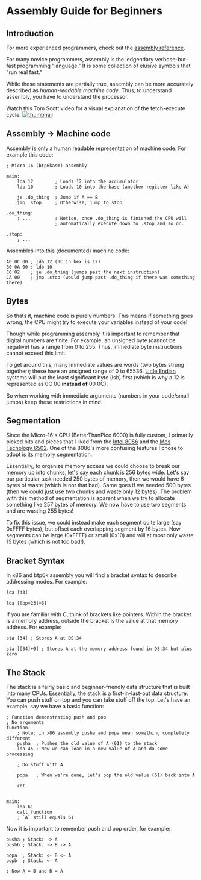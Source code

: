# Assembly Guide for Beginners

## Introduction

For more experienced programmers, check out the [assembly reference](ASSEMBLY_REFERENCE.md).

For many novice programmers, assembly is the ledgendary verbose-but-fast programming "language." It is some collection of elusive symbols that "run real fast."

While these statements are partially true, assembly can be more accurately described as *human-readable machine code*. Thus, to understand assembly, you have to understand the processor.

Watch this Tom Scott video for a visual explanation of the fetch-execute cycle:
[![thumbnail](https://img.youtube.com/vi/Z5JC9Ve1sfI/0.jpg)](https://www.youtube.com/watch?v=Z5JC9Ve1sfI)

## Assembly -> Machine code

Assembly is only a human readable representation of machine code. For example this code:
```x86asm
; Micro-16 (btp6kasm) assembly

main:
    lda 12        ; Loads 12 into the accumulator
    ldb 10        ; Loads 10 into the base (another register like A)

    je .do_thing  ; Jump if A == B
    jmp .stop     ; Otherwise, jump to stop

.do_thing:
    ; ...         ; Notice, once .do_thing is finished the CPU will
                  ; automatically execute down to .stop and so on.

.stop:
    ; ...
```

Assembles into this (documented) machine code:
```
A0 0C 00 ; lda 12 (0C in hex is 12)
B0 0A 00 ; ldb 10
C6 02    ; je .do_thing (jumps past the next instruction)
CA 00    ; jmp .stop (would jump past .do_thing if there was something there)
```

## Bytes

So thats it, machine code is purely numbers. This means if something goes wrong, the CPU might try to execute your variables instead of your code!

Though while programming assembly it is important to remember that digital numbers are finite. For example, an unsigned byte (cannot be negative) has a range from 0 to 255. Thus, immediate byte instructions cannot exceed this limit.

To get around this, many immediate values are words (two bytes strung together); these have an unsigned range of 0 to 65536. [Little Endian](https://en.wikipedia.org/wiki/Endianness) systems will put the least significant byte (lsb) first (which is why a 12 is represented as 0C 00 **instead of** 00 0C).

So when working with immediate arguments (numbers in your code/small jumps) keep these restrictions in mind.

## Segmentation

Since the Micro-16's CPU (BetterThanPico 6000) is fully custom, I primarily picked bits and pieces that I liked from the [Intel 8086](https://en.wikipedia.org/wiki/Intel_8086) and the [Mos Techology 6502](https://en.wikipedia.org/wiki/MOS_Technology_6502). One of the 8086's more confusing features I chose to adopt is its memory segmentation.

Essentially, to organize memory access we could choose to break our memory up into chunks, let's say each chunk is 256 bytes wide. Let's say our particular task needed 250 bytes of memory, then we would have 6 bytes of waste (which is not that bad). Same goes if we needed 500 bytes (then we could just use two chunks and waste only 12 bytes). The problem with this method of segmentation is aparent when we try to allocate something like 257 bytes of memory. We now have to use two segments and are wasting 255 bytes!

To fix this issue, we could instead make each segment quite large (say 0xFFFF bytes), but offset each overlapping segment by 16 bytes. Now segments can be large (0xFFFF) or small (0x10) and will at most only waste 15 bytes (which is not too bad!).

## Bracket Syntax

In x86 and btp6k assembly you will find a bracket syntax to describe addressing modes. For example:
```x86asm
lda [43]

lda [[bp+23]+6]
```

If you are familiar with C, think of brackets like pointers. Within the bracket is a memory address, outside the bracket is the value at that memory address. For example:
```x86asm
sta [34] ; Stores A at DS:34

sta [[34]+0] ; Stores A at the memory address found in DS:34 but plus zero
```

## The Stack

The stack is a fairly basic and beginner-friendly data structure that is built into many CPUs. Essentially, the stack is a first-in-last-out data structure. You can push stuff on top and you can take stuff off the top. Let's have an example, say we have a basic function:
```x86asm
; Function demonstrating push and pop
; No arguments
function:
    ; Note: in x86 assembly pusha and popa mean something completely different
    pusha  ; Pushes the old value of A (61) to the stack
    lda 45 ; Now we can load in a new value of A and do some processing

    ; Do stuff with A

    popa   ; When we're done, let's pop the old value (61) back into A

    ret


main:
    lda 61
    call function
    ; `A` still equals 61
```

Now it is important to remember push and pop order, for example:
```x86asm
pusha ; Stack: -> A
pushb ; Stack: -> B -> A

popa  ; Stack: <- B <- A
popb  ; Stack: <- A

; Now A = B and B = A
```